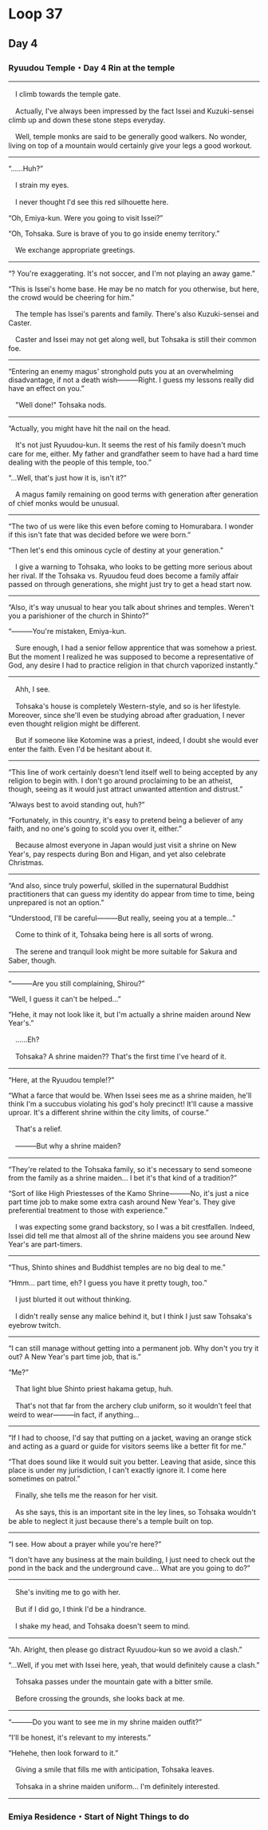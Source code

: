 # Loop 37  
  
## Day 4  
  
  
  
  
  
  
### Ryuudou Temple・Day 4 Rin at the temple  
  
  
---  
  
　I climb towards the temple gate.  
  
　Actually, I've always been impressed by the fact Issei and Kuzuki-sensei climb up and down these stone steps everyday.  
  
　Well, temple monks are said to be generally good walkers. No wonder, living on top of a mountain would certainly give your legs a good workout.  
  
---  
  
“......Huh?”  
  
　I strain my eyes.  
  
　I never thought I'd see this red silhouette here.  
  
“Oh, Emiya-kun. Were you going to visit Issei?”  
  
“Oh, Tohsaka. Sure is brave of you to go inside enemy territory.”  
  
　We exchange appropriate greetings.  
  
---  
  
“? You're exaggerating. It's not soccer, and I'm not playing an away game.”  
  
“This is Issei's home base. He may be no match for you otherwise, but here, the crowd would be cheering for him.”  
  
　The temple has Issei's parents and family. There's also Kuzuki-sensei and Caster.  
  
　Caster and Issei may not get along well, but Tohsaka is still their common foe.  
  
---  
  
“Entering an enemy magus' stronghold puts you at an overwhelming disadvantage, if not a death wish―――Right. I guess my lessons really did have an effect on you.”  
  
　"Well done!" Tohsaka nods.  
  
---  
  
“Actually, you might have hit the nail on the head.  
  
　It's not just Ryuudou-kun. It seems the rest of his family doesn't much care for me, either. My father and grandfather seem to have had a hard time dealing with the people of this temple, too.”  
  
“...Well, that's just how it is, isn't it?”  
  
　A magus family remaining on good terms with generation after generation of chief monks would be unusual.  
  
---  
  
“The two of us were like this even before coming to Homurabara. I wonder if this isn't fate that was decided before we were born.”  
  
“Then let's end this ominous cycle of destiny at your generation.”  
  
　I give a warning to Tohsaka, who looks to be getting more serious about her rival. If the Tohsaka vs. Ryuudou feud does become a family affair passed on through generations, she might just try to get a head start now.  
  
---  
  
“Also, it's way unusual to hear you talk about shrines and temples. Weren't you a parishioner of the church in Shinto?”  
  
“―――You're mistaken, Emiya-kun.  
  
　Sure enough, I had a senior fellow apprentice that was somehow a priest. But the moment I realized he was supposed to become a representative of God, any desire I had to practice religion in that church vaporized instantly.”  
  
---  
  
　Ahh, I see.  
  
　Tohsaka's house is completely Western-style, and so is her lifestyle. Moreover, since she'll even be studying abroad after graduation, I never even thought religion might be different.  
  
　But if someone like Kotomine was a priest, indeed, I doubt she would ever enter the faith. Even I'd be hesitant about it.  
  
---  
  
“This line of work certainly doesn't lend itself well to being accepted by any religion to begin with. I don't go around proclaiming to be an atheist, though, seeing as it would just attract unwanted attention and distrust.”  
  
“Always best to avoid standing out, huh?”  
  
“Fortunately, in this country, it's easy to pretend being a believer of any faith, and no one's going to scold you over it, either.”  
  
　Because almost everyone in Japan would just visit a shrine on New Year's, pay respects during Bon and Higan, and yet also celebrate Christmas.  
  
---  
  
“And also, since truly powerful, skilled in the supernatural Buddhist practitioners that can guess my identity do appear from time to time, being unprepared is not an option.”  
  
“Understood, I'll be careful―――But really, seeing you at a temple...”  
  
　Come to think of it, Tohsaka being here is all sorts of wrong.  
  
　The serene and tranquil look might be more suitable for Sakura and Saber, though.  
  
---  
  
“―――Are you still complaining, Shirou?”  
  
“Well, I guess it can't be helped...”  
  
“Hehe, it may not look like it, but I'm actually a shrine maiden around New Year's.”  
  
　......Eh?  
  
　Tohsaka? A shrine maiden?? That's the first time I've heard of it.  
  
---  
  
“Here, at the Ryuudou temple!?”  
  
“What a farce that would be. When Issei sees me as a shrine maiden, he'll think I'm a succubus violating his god's holy precinct! It'll cause a massive uproar. It's a different shrine within the city limits, of course.”  
  
　That's a relief.  
  
　―――But why a shrine maiden?  
  
---  
  
“They're related to the Tohsaka family, so it's necessary to send someone from the family as a shrine maiden... I bet it's that kind of a tradition?”  
  
“Sort of like High Priestesses of the Kamo Shrine―――No, it's just a nice part time job to make some extra cash around New Year's. They give preferential treatment to those with experience.”  
  
　I was expecting some grand backstory, so I was a bit crestfallen. Indeed, Issei did tell me that almost all of the shrine maidens you see around New Year's are part-timers.  
  
---  
  
“Thus, Shinto shines and Buddhist temples are no big deal to me.”  
  
“Hmm... part time, eh? I guess you have it pretty tough, too.”  
  
　I just blurted it out without thinking.  
  
　I didn't really sense any malice behind it, but I think I just saw Tohsaka's eyebrow twitch.  
  
---  
  
“I can still manage without getting into a permanent job. Why don't you try it out? A New Year's part time job, that is.”  
  
“Me?”  
  
　That light blue Shinto priest hakama getup, huh.  
  
　That's not that far from the archery club uniform, so it wouldn't feel that weird to wear―――in fact, if anything...  
  
---  
  
“If I had to choose, I'd say that putting on a jacket, waving an orange stick and acting as a guard or guide for visitors seems like a better fit for me.”  
  
“That does sound like it would suit you better. Leaving that aside, since this place is under my jurisdiction, I can't exactly ignore it. I come here sometimes on patrol.”  
  
　Finally, she tells me the reason for her visit.  
  
　As she says, this is an important site in the ley lines, so Tohsaka wouldn't be able to neglect it just because there's a temple built on top.  
  
---  
  
“I see. How about a prayer while you're here?”  
  
“I don't have any business at the main building, I just need to check out the pond in the back and the underground cave... What are you going to do?”  
  
---  
  
　She's inviting me to go with her.  
  
　But if I did go, I think I'd be a hindrance.  
  
　I shake my head, and Tohsaka doesn't seem to mind.  
  
---  
  
“Ah. Alright, then please go distract Ryuudou-kun so we avoid a clash.”  
  
“...Well, if you met with Issei here, yeah, that would definitely cause a clash.”  
  
　Tohsaka passes under the mountain gate with a bitter smile.  
  
　Before crossing the grounds, she looks back at me.  
  
---  
  
“―――Do you want to see me in my shrine maiden outfit?”  
  
“I'll be honest, it's relevant to my interests.”  
  
“Hehehe, then look forward to it.”  
  
　Giving a smile that fills me with anticipation, Tohsaka leaves.  
  
　Tohsaka in a shrine maiden uniform... I'm definitely interested.  
  
---  
  
  
### Emiya Residence・Start of Night Things to do  